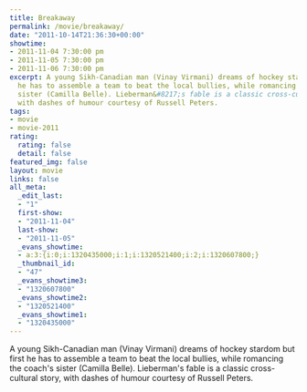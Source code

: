 ```yaml
---
title: Breakaway
permalink: /movie/breakaway/
date: "2011-10-14T21:36:30+00:00"
showtime:
- 2011-11-04 7:30:00 pm
- 2011-11-05 7:30:00 pm
- 2011-11-06 7:30:00 pm
excerpt: A young Sikh-Canadian man (Vinay Virmani) dreams of hockey stardom but first
  he has to assemble a team to beat the local bullies, while romancing the coach&#8217;s
  sister (Camilla Belle). Lieberman&#8217;s fable is a classic cross-cultural story,
  with dashes of humour courtesy of Russell Peters.
tags:
- movie
- movie-2011
rating:
  rating: false
  detail: false
featured_img: false
layout: movie
links: false
all_meta:
  _edit_last:
  - "1"
  first-show:
  - "2011-11-04"
  last-show:
  - "2011-11-05"
  _evans_showtime:
  - a:3:{i:0;i:1320435000;i:1;i:1320521400;i:2;i:1320607800;}
  _thumbnail_id:
  - "47"
  _evans_showtime3:
  - "1320607800"
  _evans_showtime2:
  - "1320521400"
  _evans_showtime1:
  - "1320435000"
---
```


A young Sikh-Canadian man (Vinay Virmani) dreams of hockey stardom but first he has to assemble a team to beat the local bullies, while romancing the coach's sister (Camilla Belle). Lieberman's fable is a classic cross-cultural story, with dashes of humour courtesy of Russell Peters.